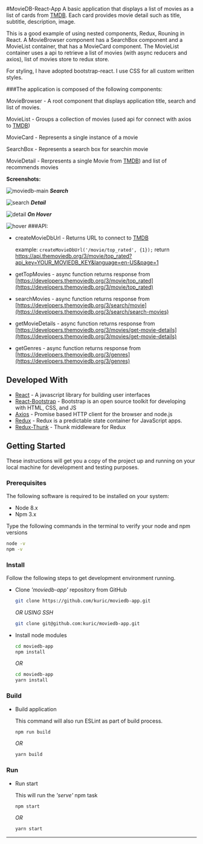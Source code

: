 #MovieDB-React-App
A basic application that displays a list of movies as a list of cards from [TMDB](https://www.themoviedb.org). 
Each card provides movie detail such as title, subtitle, description, image.


This is a good example of using nested components, Redux, Rouning in React. 
A MovieBrowser component has a SearchBox component and a MovieList container, that has a MovieCard component. 
The MovieList container uses a api to retrieve a list of movies (with async reducers and axios), list of movies store to redux store.

For styling, I have adopted bootstrap-react. I use CSS for all custom written styles.

###The application is composed of the following components:

MovieBrowser - A root component that displays application title, search and list of movies.

MovieList - Groups a collection of movies (used api for connect with axios to [TMDB](https://www.themoviedb.org))

MovieCard - Represents a single instance of a movie

SearchBox - Represents a search box for searchin movie

MovieDetail - Rerpresents a single Movie from [TMDB](https://www.themoviedb.org)) and list of recommends movies

**Screenshots:**

 ![moviedb-main](./assets/screenshots/main.png)
 ***Search***
 
 ![search](./assets/screenshots/main.png)
 ***Detail***
 
 ![detail](./assets/screenshots/recommendations.png)
 ***On Hover***
 
 ![hover](./assets/screenshots/hover.png)
###API:
- createMovieDbUrl - Returns URL to connect to [TMDB](https://www.themoviedb.org)

  example: ```createMovieDbUrl('/movie/top_rated', {1});``` return https://api.themoviedb.org/3/movie/top_rated?api_key=YOUR_MOVIEDB_KEY&language=en-US&page=1
- getTopMovies - async function returns response from [https://developers.themoviedb.org/3/movie/top_rated](https://developers.themoviedb.org/3/movie/top_rated)
- searchMovies - async function returns response from [https://developers.themoviedb.org/3/search/movie](https://developers.themoviedb.org/3/search/search-movies)
- getMovieDetails - async function returns response from [https://developers.themoviedb.org/3/movies/get-movie-details](https://developers.themoviedb.org/3/movies/get-movie-details)
- getGenres - async function returns response from [https://developers.themoviedb.org/3/genres](https://developers.themoviedb.org/3/genres)

## Developed With

* [React](https://reactjs.org/) - A javascript library for building user interfaces
* [React-Bootstrap](https://react-bootstrap.github.io/) - Bootstrap is an open source toolkit for developing with HTML, CSS, and JS
* [Axios](https://github.com/axios/axios) - Promise based HTTP client for the browser and node.js
* [Redux](https://redux.js.org/) - Redux is a predictable state container for JavaScript apps.
* [Redux-Thunk](https://github.com/reduxjs/redux-thunk) - Thunk middleware for Redux

## Getting Started

These instructions will get you a copy of the project up and running on your local machine for development and testing purposes.

### Prerequisites

The following software is required to be installed on your system:

* Node 8.x
* Npm 3.x

Type the following commands in the terminal to verify your node and npm versions

```bash
node -v
npm -v
```

### Install

Follow the following steps to get development environment running.

* Clone _'moviedb-app'_ repository from GitHub

  ```bash
  git clone https://github.com/kuric/moviedb-app.git
  ```

   _OR USING SSH_

  ```bash
  git clone git@github.com:kuric/moviedb-app.git
  ```

* Install node modules

   ```bash
   cd moviedb-app
   npm install
   ```
   _OR_
    ```bash
    cd moviedb-app
    yarn install
    ```
### Build

* Build application

  This command will also run ESLint as part of build process.

  ```bash
  npm run build
  ```
     _OR_
    ```bash
    yarn build
    ```

### Run

* Run start

  This will run the _'serve'_ npm task

  ```bash
  npm start
  ```
    _OR_
   ```bash
   yarn start
   ```
---
